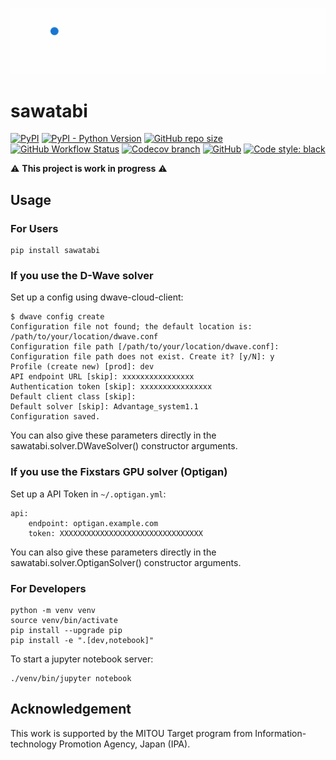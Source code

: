 ![sawatabi-logo](./figs/sawatabi-logo.gif)

# sawatabi

[![PyPI](https://img.shields.io/pypi/v/sawatabi?style=flat-square)](https://pypi.org/project/sawatabi/)
[![PyPI - Python Version](https://img.shields.io/pypi/pyversions/sawatabi?style=flat-square)](https://pypi.org/project/sawatabi/)
[![GitHub repo size](https://img.shields.io/github/repo-size/kotarot/sawatabi?style=flat-square)](https://github.com/kotarot/sawatabi)
[![GitHub Workflow Status](https://img.shields.io/github/workflow/status/kotarot/sawatabi/ci?style=flat-square)](https://github.com/kotarot/sawatabi/actions?query=workflow%3Aci)
[![Codecov branch](https://img.shields.io/codecov/c/gh/kotarot/sawatabi/main?flag=unittests&style=flat-square&token=SKXOS0VKOA)](https://codecov.io/gh/kotarot/sawatabi)
[![GitHub](https://img.shields.io/github/license/kotarot/sawatabi?style=flat-square)](https://github.com/kotarot/sawatabi/blob/main/LICENSE)
[![Code style: black](https://img.shields.io/badge/code%20style-black-000000.svg?style=flat-square)](https://github.com/psf/black)

:warning: **This project is work in progress** :warning:

## Usage

### For Users

```
pip install sawatabi
```

### If you use the D-Wave solver

Set up a config using dwave-cloud-client:
```
$ dwave config create
Configuration file not found; the default location is: /path/to/your/location/dwave.conf
Configuration file path [/path/to/your/location/dwave.conf]:
Configuration file path does not exist. Create it? [y/N]: y
Profile (create new) [prod]: dev
API endpoint URL [skip]: xxxxxxxxxxxxxxxx
Authentication token [skip]: xxxxxxxxxxxxxxxx
Default client class [skip]:
Default solver [skip]: Advantage_system1.1
Configuration saved.
```

You can also give these parameters directly in the sawatabi.solver.DWaveSolver() constructor arguments.

### If you use the Fixstars GPU solver (Optigan)

Set up a API Token in `~/.optigan.yml`:
```
api:
    endpoint: optigan.example.com
    token: XXXXXXXXXXXXXXXXXXXXXXXXXXXXXXXX
```

You can also give these parameters directly in the sawatabi.solver.OptiganSolver() constructor arguments.

### For Developers

```
python -m venv venv
source venv/bin/activate
pip install --upgrade pip
pip install -e ".[dev,notebook]"
```

To start a jupyter notebook server:
```
./venv/bin/jupyter notebook
```

## Acknowledgement

This work is supported by the MITOU Target program from Information-technology Promotion Agency, Japan (IPA).

